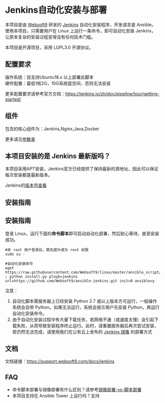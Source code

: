 # Jenkins自动化安装与部署

本项目是由 [Websoft9](http://www.websoft9.com) 研发的 [Jenkins](https://jenkins.io) 自动化安装程序，开发语言是 Ansible。使用本项目，只需要用户在 Linux 上运行一条命令，即可自动化安装 Jenkins，让原本复杂的安装过程变得没有任何技术门槛。  

本项目是开源项目，采用 LGPL3.0 开源协议。

## 配置要求

操作系统：目支持Ubuntu18.x 以上部署此脚本  
硬件配置：最低1核2G，10G系统盘空间，否则无法安装

更多配置要求请参考官方文档：https://jenkins.io/zh/doc/pipeline/tour/getting-started/


## 组件

包含的核心组件为：Jenkins,Nginx,Java,Docker

更多请见[参数表](/docs/zh/stack-components.md)

## 本项目安装的是 Jenkins 最新版吗？

本项目采用APT安装，Jenkins官方已经提供了保持最新的源地址，因此可以保证每次安装都是最新版本。

Jenkins的[版本号查看](https://jenkins.io/zh/download/)

## 安装指南

## 安装指南

登录 Linux，运行下面的**命令脚本**即可启动自动化部署，然后耐心等待，直至安装成功。

```
#非 root 用户登录后，需先提升成为 root 权限
sudo su -

#自动化安装命令
wget https://raw.githubusercontent.com/Websoft9/linux/master/ansible_script/install.py ; python install.py playb=jenkins url=https://github.com/Websoft9/ansible-jenkins.git init=0 ansible=y

```

注意：  

1. 自动化脚本需服务器上已经安装 Python 2.7 或以上版本方可运行，一般操作系统会自带 Python。如果无法运行，系统会提示用户先安装 Python，再运行自动化安装命令。
2. 由于自动化安装过程中有大量下载任务，若网络不通（或速度太慢）会引起下载失败，从而导致安装程序终止运行。此时，请重置服务器后再次尝试安装，若仍然无法完成，请使用我们在公有云上发布的 [Jenkins 镜像](https://apps.websoft9.com/jenkins) 的部署方式


## 文档

文档链接：https://support.websoft9.com/docs/jenkins

## FAQ

- 命令脚本部署与镜像部署有什么区别？请参考[镜像部署-vs-脚本部署](https://support.websoft9.com/docs/faq/zh/bz-product.html#镜像部署-vs-脚本部署)
- 本项目支持在 Ansible Tower 上运行吗？支持
